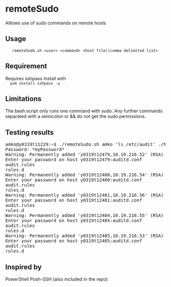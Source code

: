 # remoteSudo

Alllows use of sudo commands on remote hosts

## Usage<br>
`   remoteSudo.sh <user> <command> <host file||comma delimited list>`<br>

## Requirement
Requires sshpass
Install with<br>
`  yum install sshpass -y`

## Limitations
The bash script only runs one command with sudo.  Any further commands separated with a semicolon or && do not get the sudo permissions.
  
## Testing results
<pre>amko@y0319t11229:~$ ./remoteSudo.sh amko 'ls /etc/audit' ./hosts
Password: *myPassword*
Warning: Permanently added 'y0319t12479,10.19.216.52' (RSA) to the list of known hosts.
Enter your password on host y0319t12479:auditd.conf
audit.rules
rules.d
Warning: Permanently added 'y0319t12480,10.19.216.54' (RSA) to the list of known hosts.
Enter your password on host y0319t12480:auditd.conf
audit.rules
rules.d
Warning: Permanently added 'y0319t12481,10.19.216.56' (RSA) to the list of known hosts.
Enter your password on host y0319t12481:auditd.conf
audit.rules
rules.d
Warning: Permanently added 'y0319t12484,10.19.216.55' (RSA) to the list of known hosts.
Enter your password on host y0319t12484:auditd.conf
audit.rules
rules.d
Warning: Permanently added 'y0319t12485,10.19.216.53' (RSA) to the list of known hosts.
Enter your password on host y0319t12485:auditd.conf
audit.rules
rules.d</pre>

## Inspired by 
PowerShell Posh-SSH
(also included in the repo)
